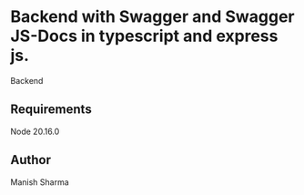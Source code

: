 # Backend with Swagger and Swagger JS-Docs in typescript and express js.

Backend

## Requirements

Node 20.16.0

## Author
Manish Sharma